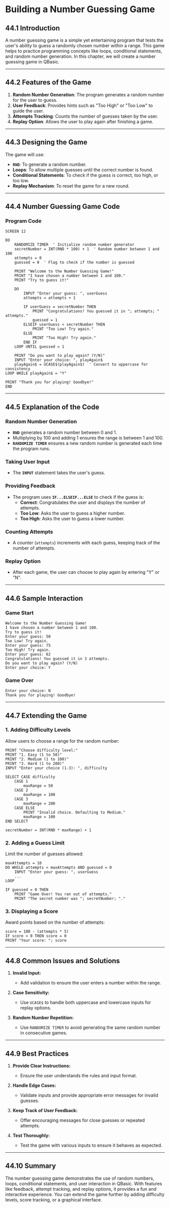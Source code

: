 # Building a Number Guessing Game

## **44.1 Introduction**
A number guessing game is a simple yet entertaining program that tests the user's ability to guess a randomly chosen number within a range. This game helps to practice programming concepts like loops, conditional statements, and random number generation. In this chapter, we will create a number guessing game in QBasic.

---

## **44.2 Features of the Game**
1. **Random Number Generation**: The program generates a random number for the user to guess.
2. **User Feedback**: Provides hints such as "Too High" or "Too Low" to guide the user.
3. **Attempts Tracking**: Counts the number of guesses taken by the user.
4. **Replay Option**: Allows the user to play again after finishing a game.

---

## **44.3 Designing the Game**
The game will use:
- **`RND`**: To generate a random number.
- **Loops**: To allow multiple guesses until the correct number is found.
- **Conditional Statements**: To check if the guess is correct, too high, or too low.
- **Replay Mechanism**: To reset the game for a new round.

---

## **44.4 Number Guessing Game Code**

### **Program Code**
```basic
SCREEN 12

DO
    RANDOMIZE TIMER  ' Initialize random number generator
    secretNumber = INT(RND * 100) + 1  ' Random number between 1 and 100
    attempts = 0
    guessed = 0  ' Flag to check if the number is guessed

    PRINT "Welcome to the Number Guessing Game!"
    PRINT "I have chosen a number between 1 and 100."
    PRINT "Try to guess it!"

    DO
        INPUT "Enter your guess: ", userGuess
        attempts = attempts + 1

        IF userGuess = secretNumber THEN
            PRINT "Congratulations! You guessed it in "; attempts; " attempts."
            guessed = 1
        ELSEIF userGuess < secretNumber THEN
            PRINT "Too Low! Try again."
        ELSE
            PRINT "Too High! Try again."
        END IF
    LOOP UNTIL guessed = 1

    PRINT "Do you want to play again? (Y/N)"
    INPUT "Enter your choice: ", playAgain$
    playAgain$ = UCASE$(playAgain$)  ' Convert to uppercase for consistency
LOOP WHILE playAgain$ = "Y"

PRINT "Thank you for playing! Goodbye!"
END
```

---

## **44.5 Explanation of the Code**

### **Random Number Generation**
- **`RND`** generates a random number between 0 and 1.
- Multiplying by 100 and adding 1 ensures the range is between 1 and 100.
- **`RANDOMIZE TIMER`** ensures a new random number is generated each time the program runs.

### **Taking User Input**
- The **`INPUT`** statement takes the user's guess.

### **Providing Feedback**
- The program uses **`IF...ELSEIF...ELSE`** to check if the guess is:
  - **Correct**: Congratulates the user and displays the number of attempts.
  - **Too Low**: Asks the user to guess a higher number.
  - **Too High**: Asks the user to guess a lower number.

### **Counting Attempts**
- A counter (`attempts`) increments with each guess, keeping track of the number of attempts.

### **Replay Option**
- After each game, the user can choose to play again by entering "Y" or "N".

---

## **44.6 Sample Interaction**

### **Game Start**
```
Welcome to the Number Guessing Game!
I have chosen a number between 1 and 100.
Try to guess it!
Enter your guess: 50
Too Low! Try again.
Enter your guess: 75
Too High! Try again.
Enter your guess: 62
Congratulations! You guessed it in 3 attempts.
Do you want to play again? (Y/N)
Enter your choice: Y
```

### **Game Over**
```
Enter your choice: N
Thank you for playing! Goodbye!
```

---

## **44.7 Extending the Game**

### **1. Adding Difficulty Levels**
Allow users to choose a range for the random number:
```basic
PRINT "Choose difficulty level:"
PRINT "1. Easy (1 to 50)"
PRINT "2. Medium (1 to 100)"
PRINT "3. Hard (1 to 200)"
INPUT "Enter your choice (1-3): ", difficulty

SELECT CASE difficulty
    CASE 1
        maxRange = 50
    CASE 2
        maxRange = 100
    CASE 3
        maxRange = 200
    CASE ELSE
        PRINT "Invalid choice. Defaulting to Medium."
        maxRange = 100
END SELECT

secretNumber = INT(RND * maxRange) + 1
```

### **2. Adding a Guess Limit**
Limit the number of guesses allowed:
```basic
maxAttempts = 10
DO WHILE attempts < maxAttempts AND guessed = 0
    INPUT "Enter your guess: ", userGuess
    ...
LOOP

IF guessed = 0 THEN
    PRINT "Game Over! You ran out of attempts."
    PRINT "The secret number was "; secretNumber; "."
```

### **3. Displaying a Score**
Award points based on the number of attempts:
```basic
score = 100 - (attempts * 5)
IF score < 0 THEN score = 0
PRINT "Your score: "; score
```

---

## **44.8 Common Issues and Solutions**

1. **Invalid Input:**
   - Add validation to ensure the user enters a number within the range.

2. **Case Sensitivity:**
   - Use `UCASE$` to handle both uppercase and lowercase inputs for replay options.

3. **Random Number Repetition:**
   - Use `RANDOMIZE TIMER` to avoid generating the same random number in consecutive games.

---

## **44.9 Best Practices**

1. **Provide Clear Instructions:**
   - Ensure the user understands the rules and input format.

2. **Handle Edge Cases:**
   - Validate inputs and provide appropriate error messages for invalid guesses.

3. **Keep Track of User Feedback:**
   - Offer encouraging messages for close guesses or repeated attempts.

4. **Test Thoroughly:**
   - Test the game with various inputs to ensure it behaves as expected.

---

## **44.10 Summary**
The number guessing game demonstrates the use of random numbers, loops, conditional statements, and user interaction in QBasic. With features like feedback, attempt tracking, and replay options, it provides a fun and interactive experience. You can extend the game further by adding difficulty levels, score tracking, or a graphical interface.


